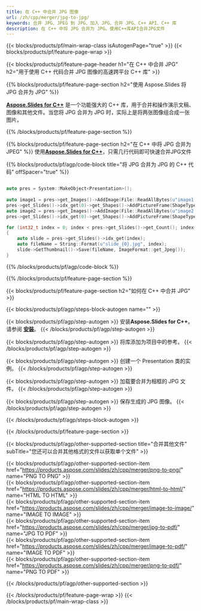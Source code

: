 ```yaml
---
title: 在 C++ 中合并 JPG 图像
url: /zh/cpp/merger/jpg-to-jpg/
keywords: 合并 JPG、JPEG 到 JPG、加入 JPG、合并 JPG、C++ API、C++ 库
description: 在 C++ 中将 JPG 合并为 JPG。使用C++库API合并JPG文件
---
```


{{< blocks/products/pf/main-wrap-class isAutogenPage="true" >}}
{{< blocks/products/pf/feature-page-wrap >}}

{{< blocks/products/pf/feature-page-header h1="在 C++ 中合并 JPG" h2="用于使用 C++ 代码合并 JPG 图像的高速跨平台 C++ 库" >}}

{{% blocks/products/pf/feature-page-section h2="使用 Aspose.Slides 将 JPG 合并为 JPG" %}}

[**Aspose.Slides for C++**](https://products.aspose.com/slides/zh/cpp/) 是一个功能强大的 C++ 库，用于合并和操作演示文稿、图像和其他文件。当您将 JPG 合并为 JPG 时，实际上是将两张图像组合成一张图片。

{{% /blocks/products/pf/feature-page-section %}}




{{% blocks/products/pf/feature-page-section  h2="在 C++ 中将 JPG 合并为 JPEG" %}}
使用[**Aspose.Slides for C++**](https://products.aspose.com/slides/zh/cpp/)，只需几行代码即可快速合并JPG文件

{{% blocks/products/pf/agp/code-block title="将 JPG 合并为 JPG 的 C++ 代码" offSpacer="true" %}}
```cpp

auto pres = System::MakeObject<Presentation>();
        
auto image1 = pres->get_Images()->AddImage(File::ReadAllBytes(u"image1.jpg"));
pres->get_Slides()->idx_get(0)->get_Shapes()->AddPictureFrame(ShapeType::Rectangle, 0.0f, 0.0f, 100.0f, 100.0f, image1);
auto image2 = pres->get_Images()->AddImage(File::ReadAllBytes(u"image2.jpg"));
pres->get_Slides()->idx_get(0)->get_Shapes()->AddPictureFrame(ShapeType::Rectangle, 0.0f, 200.0f, 100.0f, 100.0f, image2);

for (int32_t index = 0; index < pres->get_Slides()->get_Count(); index++)
{
    auto slide = pres->get_Slides()->idx_get(index);
    auto fileName = String::Format(u"slide_{0}.jpg", index);
    slide->GetThumbnail()->Save(fileName, ImageFormat::get_Jpeg());
}
```
{{% /blocks/products/pf/agp/code-block %}}

{{% /blocks/products/pf/feature-page-section %}}




{{< blocks/products/pf/feature-page-section  h2="如何在 C++ 中合并 JPG" >}}


{{< blocks/products/pf/agp/steps-block-autogen name="" >}}


{{< blocks/products/pf/agp/step-autogen >}}
安装**Aspose.Slides for C++**。请参阅 [**安装**](https://docs.aspose.com/slides/cpp/installation/)。
{{< /blocks/products/pf/agp/step-autogen >}}

{{< blocks/products/pf/agp/step-autogen >}}
将库添加为项目中的参考。
{{< /blocks/products/pf/agp/step-autogen >}}

{{< blocks/products/pf/agp/step-autogen >}}
创建一个 Presentation 类的实例。
{{< /blocks/products/pf/agp/step-autogen >}}

{{< blocks/products/pf/agp/step-autogen >}}
加载要合并为相框的 JPG 文件。
{{< /blocks/products/pf/agp/step-autogen >}}

{{< blocks/products/pf/agp/step-autogen >}}
保存生成的 JPG 图像。
{{< /blocks/products/pf/agp/step-autogen >}}


{{< /blocks/products/pf/agp/steps-block-autogen >}}


{{< /blocks/products/pf/feature-page-section >}}




{{< blocks/products/pf/agp/other-supported-section title="合并其他文件" subTitle="您还可以合并其他格式的文件以获取单个文件" >}}
  
{{< blocks/products/pf/agp/other-supported-section-item href="https://products.aspose.com/slides/zh/cpp/merger/png-to-png/" name="PNG TO PNG" >}}  
{{< blocks/products/pf/agp/other-supported-section-item href="https://products.aspose.com/slides/zh/cpp/merger/html-to-html/" name="HTML TO HTML" >}}  
{{< blocks/products/pf/agp/other-supported-section-item href="https://products.aspose.com/slides/zh/cpp/merger/image-to-image/" name="IMAGE TO IMAGE" >}}  
{{< blocks/products/pf/agp/other-supported-section-item href="https://products.aspose.com/slides/zh/cpp/merger/jpg-to-pdf/" name="JPG TO PDF" >}}  
{{< blocks/products/pf/agp/other-supported-section-item href="https://products.aspose.com/slides/zh/cpp/merger/image-to-pdf/" name="IMAGE TO PDF" >}}  
{{< blocks/products/pf/agp/other-supported-section-item href="https://products.aspose.com/slides/zh/cpp/merger/png-to-pdf/" name="PNG TO PDF" >}}  
  


{{< /blocks/products/pf/agp/other-supported-section >}}

{{< /blocks/products/pf/feature-page-wrap >}}
{{< /blocks/products/pf/main-wrap-class >}}